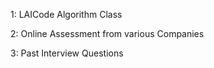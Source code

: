 1: LAICode Algorithm Class 


2: Online Assessment from various Companies


3: Past Interview Questions 

